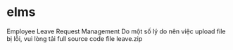 # elms
Employee Leave Request Management
Do một số lý do nên việc upload file bị lỗi, vui lòng tải full source code  file leave.zip
